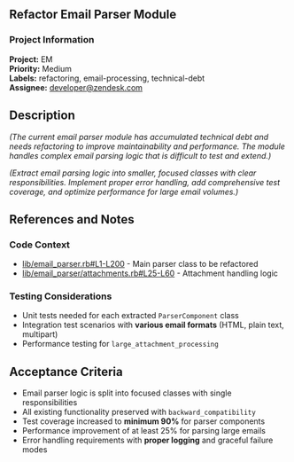 ## Refactor Email Parser Module

### Project Information
**Project:** EM  
**Priority:** Medium  
**Labels:** refactoring, email-processing, technical-debt  
**Assignee:** developer@zendesk.com

## Description

*(The current email parser module has accumulated technical debt and needs refactoring to improve maintainability and performance. The module handles complex email parsing logic that is difficult to test and extend.)*

*(Extract email parsing logic into smaller, focused classes with clear responsibilities. Implement proper error handling, add comprehensive test coverage, and optimize performance for large email volumes.)*

## References and Notes

### Code Context
* [lib/email_parser.rb#L1-L200](https://github.com/zendesk/project/blob/main/lib/email_parser.rb#L1-L200) - Main parser class to be refactored
* [lib/email_parser/attachments.rb#L25-L60](https://github.com/zendesk/project/blob/main/lib/email_parser/attachments.rb#L25-L60) - Attachment handling logic

### Testing Considerations
* Unit tests needed for each extracted `ParserComponent` class
* Integration test scenarios with **various email formats** (HTML, plain text, multipart)
* Performance testing for `large_attachment_processing`

## Acceptance Criteria

* Email parser logic is split into focused classes with single responsibilities
* All existing functionality preserved with `backward_compatibility`
* Test coverage increased to **minimum 90%** for parser components
* Performance improvement of at least 25% for parsing large emails
* Error handling requirements with **proper logging** and graceful failure modes